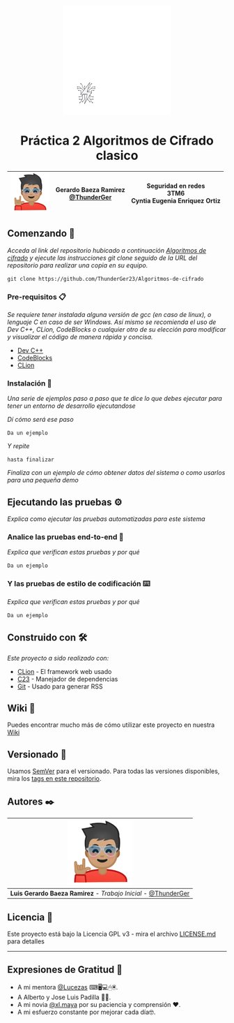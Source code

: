 <div class="container">
<div style = "text-align: center;">
    <img src="assets/1.png" width="250px" height="250px"/>
    <h1>Práctica 2 Algoritmos de Cifrado clasico</h1>
</div>
</div>

| <img height="90" src="assets/2.png" width="90"/> | Gerardo Baeza Ramirez<br/>[@ThunderGer](https://www.instagram.com/thunderger/) | Seguridad en redes<br/>3TM6<br/>Cyntia Eugenia Enriquez Ortiz |
|--------------------------------------------------|---------------------------------------------------------------------------|-----------------------------------------------------------|

## Comenzando 🚀

_Acceda al link del repositorio hubicado a continuación [Algoritmos de cifrado](https://github.com/ThunderGer23/Algoritmos-de-cifrado)
y ejecute las instrucciones git clone seguido de la URL del repositorio para realizar una copia en su equipo._

```
git clone https://github.com/ThunderGer23/Algoritmos-de-cifrado
```

### Pre-requisitos 📋

_Se requiere tener instalada alguna versión de gcc (en caso de linux), o lenguaje C en caso de ser Windows.
 Así mismo se recomienda el uso de Dev C++, CLion, CodeBlocks o cualquier otro de su elección para modificar
 y visualizar el código de manera rápida y concisa._

* [Dev C++]()
* [CodeBlocks]()
* [CLion]()

### Instalación 🔧

_Una serie de ejemplos paso a paso que te dice lo que debes ejecutar para tener un entorno de desarrollo ejecutandose_

_Dí cómo será ese paso_

```
Da un ejemplo
```

_Y repite_

```
hasta finalizar
```

_Finaliza con un ejemplo de cómo obtener datos del sistema o como usarlos para una pequeña demo_

## Ejecutando las pruebas ⚙️

_Explica como ejecutar las pruebas automatizadas para este sistema_

### Analice las pruebas end-to-end 🔩

_Explica que verifican estas pruebas y por qué_

```
Da un ejemplo
```

### Y las pruebas de estilo de codificación ⌨️

_Explica que verifican estas pruebas y por qué_

```
Da un ejemplo
```

## Construido con 🛠️

_Este proyecto a sido realizado con:_

* [CLion](http://www.dropwizard.io/1.0.2/docs/) - El framework web usado
* [C23](https://maven.apache.org/) - Manejador de dependencias
* [Git](https://rometools.github.io/rome/) - Usado para generar RSS

## Wiki 📖

Puedes encontrar mucho más de cómo utilizar este proyecto en nuestra [Wiki](https://github.com/tu/proyecto/wiki)

## Versionado 📌

Usamos [SemVer](http://semver.org/) para el versionado. Para todas las versiones disponibles, mira los [tags en este repositorio](https://github.com/tu/proyecto/tags).

## Autores ✒️

| <img height="150" src="assets/2.png" width="150"/> |
|----------------------------------------------------|
| **Luis Gerardo Baeza Ramirez** - *Trabajo Inicial* - [@ThunderGer](https://github.com/ThunderGer23)                               |

## Licencia 📄

Este proyecto está bajo la Licencia GPL v3 - mira el archivo [LICENSE.md](LICENSE) para detalles

---
## Expresiones de Gratitud 🎁

* A mi mentora [@Lucezas]() ⌨🖥💻🖱🖲. 
* A Alberto y Jose Luis Padilla 🏈🎴.
* A mi novia [@xl.maya](https://www.instagram.com/_xl.maya_/?hl=es-la) por su paciencia y comprensión ❤. 
* A mi esfuerzo constante por mejorar cada día🤓.